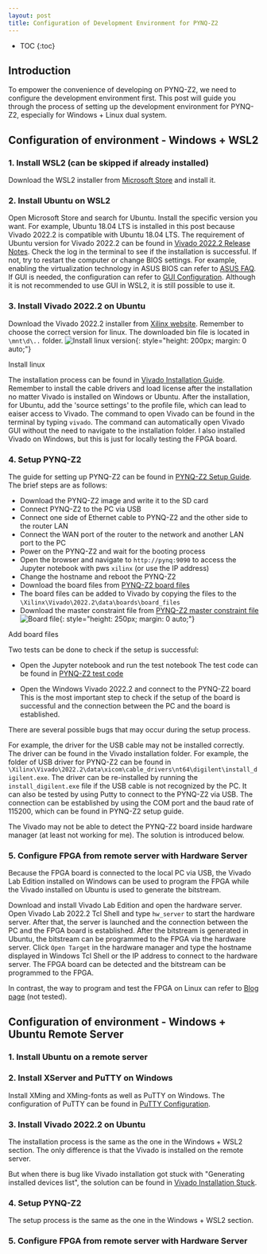 ```yaml
---
layout: post
title: Configuration of Development Environment for PYNQ-Z2
---
```


* TOC
{:toc}

## Introduction
To empower the convenience of developing on PYNQ-Z2, we need to configure the development environment first. This post will guide you through the process of setting up the development environment for PYNQ-Z2, especially for Windows + Linux dual system.

## Configuration of environment - Windows + WSL2
### 1. Install WSL2 (can be skipped if already installed)
Download the WSL2 installer from [Microsoft Store](https://aka.ms/wsl2) and install it.

### 2. Install Ubuntu on WSL2
Open Microsoft Store and search for Ubuntu. Install the specific version you want. For example, Ubuntu 18.04 LTS is installed in this post because Vivado 2022.2 is compatible with Ubuntu 18.04 LTS. The requirement of Ubuntu version for Vivado 2022.2 can be found in [Vivado 2022.2 Release Notes](https://www.xilinx.com/support/documentation/sw_manuals/xilinx2022_2/ug973-vivado-release-notes-install-license.pdf).
Check the log in the terminal to see if the installation is successful. If not, try to restart the computer or change BIOS settings. For example, enabling the virtualization technology in ASUS BIOS can refer to [ASUS FAQ](https://www.asus.com/support/faq/1008829/).
If GUI is needed, the configuration can refer to [GUI Configuration](https://medium.com/@japheth.yates/the-complete-wsl2-gui-setup-2582828f4577). Although it is not recommended to use GUI in WSL2, it is still possible to use it.

### 3. Install Vivado 2022.2 on Ubuntu
Download the Vivado 2022.2 installer from [Xilinx website](https://www.xilinx.com/support/download/index.html/content/xilinx/en/downloadNav/vivado-design-tools/archive.html). Remember to choose the correct version for linux. The downloaded bin file is located in `\mnt\d\..` folder.
![Install linux version](../../../../public/images/posts/2024/2024-05-11-dev-pynq/linux-install.png){: style="height: 200px; margin: 0 auto;"}
<div class="caption">
  Install linux
</div>

The installation process can be found in [Vivado Installation Guide](https://www.youtube.com/watch?v=1uJzjvgTQUk). Remember to install the cable drivers and load license after the installation no matter Vivado is installed on Windows or Ubuntu. After the installation, for Ubuntu, add the 'source settings' to the profile file, which can lead to eaiser access to Vivado. The command to open Vivado can be found in the terminal by typing `vivado`. The command can automatically open Vivado GUI without the need to navigate to the installation folder. I also installed Vivado on Windows, but this is just for locally testing the FPGA board.

### 4. Setup PYNQ-Z2
The guide for setting up PYNQ-Z2 can be found in [PYNQ-Z2 Setup Guide](https://pynq.readthedocs.io/en/latest/getting_started/pynq_z2_setup.html). The brief steps are as follows:
- Download the PYNQ-Z2 image and write it to the SD card
- Connect PYNQ-Z2 to the PC via USB
- Connect one side of Ethernet cable to PYNQ-Z2 and the other side to the router LAN
- Connect the WAN port of the router to the network and another LAN port to the PC
- Power on the PYNQ-Z2 and wait for the booting process
- Open the browser and navigate to `http://pynq:9090` to access the Jupyter notebook with pws `xilinx` (or use the IP address)
- Change the hostname and reboot the PYNQ-Z2
- Download the board files from [PYNQ-Z2 board files](https://github.com/xupsh/pynq-supported-board-file)
- The board files can be added to Vivado by copying the files to the `\Xilinx\Vivado\2022.2\data\boards\board_files`
- Download the master constraint file from [PYNQ-Z2 master constraint file](https://gitlab.com/-/snippets/2440950)
![Board file](../../../../public/images/posts/2024/2024-05-11-dev-pynq/board-file.png){: style="height: 250px; margin: 0 auto;"}
<div class="caption">
  Add board files
</div>

Two tests can be done to check if the setup is successful:
- Open the Jupyter notebook and run the test notebook
The test code can be found in [PYNQ-Z2 test code](https://blog.umer-farooq.com/a-pynq-z2-guide-for-absolute-dummies-part-i-fun-with-leds-and-switches-47dd76abf9a9)

- Open the Windows Vivado 2022.2 and connect to the PYNQ-Z2 board
This is the most important step to check if the setup of the board is successful and the connection between the PC and the board is established.

There are several possible bugs that may occur during the setup process. 

For example, the driver for the USB cable may not be installed correctly. The driver can be found in the Vivado installation folder. For example, the folder of USB driver for PYNQ-Z2 can be found in `\Xilinx\Vivado\2022.2\data\xicom\cable_drivers\nt64\digilent\install_digilent.exe`. The driver can be re-installed by running the `install_digilent.exe` file if the USB cable is not recognized by the PC. It can also be tested by using Putty to connect to the PYNQ-Z2 via USB. The connection can be established by using the COM port and the baud rate of 115200, which can be found in PYNQ-Z2 setup guide.

The Vivado may not be able to detect the PYNQ-Z2 board inside hardware manager (at least not working for me). The solution is introduced below.

### 5. Configure FPGA from remote server with Hardware Server
Because the FPGA board is connected to the local PC via USB, the Vivado Lab Edition installed on Windows can be used to program the FPGA while the Vivado installed on Ubuntu is used to generate the bitstream.

Download and install Vivado Lab Edition and open the hardware server. Open Vivado Lab 2022.2 Tcl Shell and type `hw_server` to start the hardware server. After that, the server is launched and the connection between the PC and the FPGA board is established. After the bitstream is generated in Ubuntu, the bitstream can be programmed to the FPGA via the hardware server. Click `Open Target` in the hardware manager and type the hostname displayed in Windows Tcl Shell or the IP address to connect to the hardware server. The FPGA board can be detected and the bitstream can be programmed to the FPGA.

In contrast, the way to program and test the FPGA on Linux can refer to [Blog page](https://www.controlpaths.com/2021/11/08/remote-debugging-via-hardware-server/) (not tested).

## Configuration of environment - Windows + Ubuntu Remote Server
### 1. Install Ubuntu on a remote server

### 2. Install XServer and PuTTY on Windows
Install XMing and XMing-fonts as well as PuTTY on Windows. The configuration of PuTTY can be found in [PuTTY Configuration](https://laptops.eng.uci.edu/engineering-software/using-linux/how-to-configure-putty-xming-on-your-laptop).

### 3. Install Vivado 2022.2 on Ubuntu
The installation process is the same as the one in the Windows + WSL2 section. The only difference is that the Vivado is installed on the remote server. 

But when there is bug like Vivado installation got stuck with "Generating installed devices list", the solution can be found in [Vivado Installation Stuck](https://support.xilinx.com/s/question/0D52E00006hpQNASA2/vivado-installation-got-stuck-says-generating-installed-devices-list?language=en_US).

### 4. Setup PYNQ-Z2
The setup process is the same as the one in the Windows + WSL2 section.

### 5. Configure FPGA from remote server with Hardware Server
